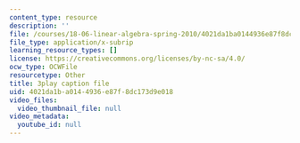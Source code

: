 ```yaml
---
content_type: resource
description: ''
file: /courses/18-06-linear-algebra-spring-2010/4021da1ba0144936e87f8dc173d9e018_RWvi4Vx4CDc.srt
file_type: application/x-subrip
learning_resource_types: []
license: https://creativecommons.org/licenses/by-nc-sa/4.0/
ocw_type: OCWFile
resourcetype: Other
title: 3play caption file
uid: 4021da1b-a014-4936-e87f-8dc173d9e018
video_files:
  video_thumbnail_file: null
video_metadata:
  youtube_id: null
---
```

